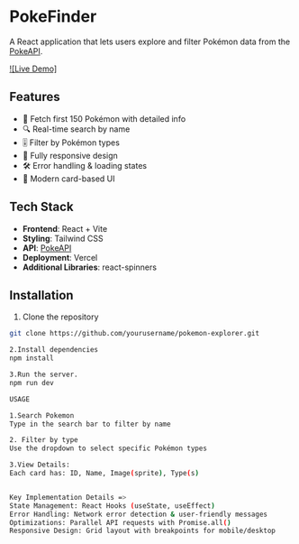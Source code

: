 # PokeFinder

A React application that lets users explore and filter Pokémon data from the [PokeAPI](https://pokeapi.co/).

[![Live Demo]](https://poke-finder-psi.vercel.app/)


## Features

- 🎣 Fetch first 150 Pokémon with detailed info
- 🔍 Real-time search by name
- 🎚️ Filter by Pokémon types
- 📱 Fully responsive design
- 🛠️ Error handling & loading states
- 🎨 Modern card-based UI

## Tech Stack

- **Frontend**: React + Vite
- **Styling**: Tailwind CSS
- **API**: [PokeAPI](https://pokeapi.co)
- **Deployment**: Vercel
- **Additional Libraries**: react-spinners

## Installation

1. Clone the repository
```bash
git clone https://github.com/yourusername/pokemon-explorer.git

2.Install dependencies
npm install

3.Run the server.
npm run dev

USAGE

1.Search Pokemon
Type in the search bar to filter by name

2. Filter by type
Use the dropdown to select specific Pokémon types

3.View Details:
Each card has: ID, Name, Image(sprite), Type(s)


Key Implementation Details =>
State Management: React Hooks (useState, useEffect)
Error Handling: Network error detection & user-friendly messages
Optimizations: Parallel API requests with Promise.all()
Responsive Design: Grid layout with breakpoints for mobile/desktop

